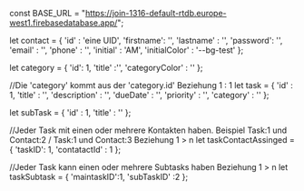 const BASE_URL = "https://join-1316-default-rtdb.europe-west1.firebasedatabase.app/";

let contact = {
    'id' : 'eine UID',
    'firstname': '',
    'lastname' : '',
    'password': '',
    'email' : '',
    'phone' : '',
    'initial' : 'AM',
    'initialColor' : '--bg-test' 
};

let category = {
    'id': 1,
    'title' :'',
    'categoryColor' : '' 
};

//Die 'category' kommt aus der 'category.id' Beziehung 1 : 1
let task = {
    'id' : 1,
    'title' : '',
    'description' : '',
    'dueDate' : '',
    'priority' : '',
    'category' : ''
};

let subTask = {
    'id' : 1,
    'title' : ''
};

//Jeder Task mit einen oder mehrere Kontakten haben. Beispiel Task:1 und Contact:2 / Task:1 und Contact:3 Beziehung 1 > n
let taskContactAssinged = {
    'taskID': 1,
    'contatactId' : 1
};

//Jeder Task kann einen oder mehrere Subtasks haben Beziehung 1 > n
let taskSubtask = {
    'maintaskID':1,
    'subTaskID' :2
};



